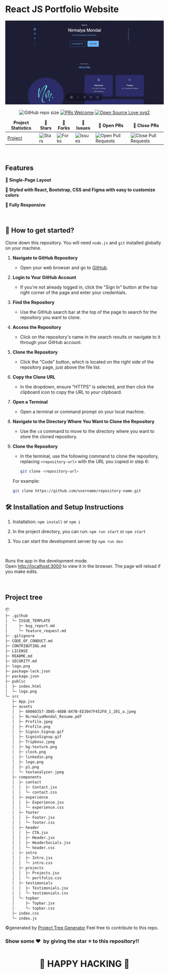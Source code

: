 # React JS Portfolio Website



![Protfolio Website](src/assets/60060357-3D05-48DB-847B-EE3047F452F8_1_201_a.jpeg)

<div align="center">

![GitHub repo size](https://img.shields.io/github/repo-size/nirmalyax/React-folio?color=yellow) [![PRs Welcome](https://img.shields.io/badge/PRs-welcome-brightgreen.svg?style=flat-square)](http://makeapullrequest.com) [![Open Source Love svg2](https://badges.frapsoft.com/os/v2/open-source.svg?v=103)](https://github.com/ellerbrock/open-source-badges/)

</div>

<table align="center">
    <thead align="center">
        <tr border: 1px;>
            <td><b>Project Statistics</td>
            <td><b>🌟 Stars</b></td>
            <td><b>🍴 Forks</b></td>
            <td><b>🐛 Issues</b></td>
            <td><b>🔔 Open PRs</b></td>
            <td><b>🔕 Close PRs</b></td>
        </tr>
     </thead>
    <tbody>
         <tr>
            <td><a href="https://github.com/nirmalyax/React-folio"</a>Project</td>
            <td><img alt="Stars" src="https://img.shields.io/github/stars/nirmalyax/React-folio?style=flat&logo=github"/></td>
             <td><img alt="Forks" src="https://img.shields.io/github/forks/nirmalyax/React-folio?style=flat&logo=github"/></td>
            <td><img alt="Issues" src="https://img.shields.io/github/issues/nirmalyax/React-folio?style=flat&logo=github"/></td>
            <td><img alt="Open Pull Requests" src="https://img.shields.io/github/issues-pr/nirmalyax/React-folio?style=flat&logo=github"/></td>
           <td><img alt="Close Pull Requests" src="https://img.shields.io/github/issues-pr-closed/nirmalyax/React-folio?style=flat&color=critical&logo=github"/></td>
        </tr>
    </tbody>
</table>

<br/>

## Features

**📖 Single-Page Layout**

**🎨 Styled with React, Bootstrap, CSS and Figma with easy to customize colors**

**📱 Fully Responsive**

<br />

## 🚀 How to get started?

Clone down this repository. You will need `node.js` and `git` installed globally on your machine.

1. **Navigate to GitHub Repository**

   - Open your web browser and go to [GitHub](https://github.com).

2. **Login to Your GitHub Account**

   - If you're not already logged in, click the "Sign In" button at the top right corner of the page and enter your credentials.

3. **Find the Repository**

   - Use the GitHub search bar at the top of the page to search for the repository you want to clone.

4. **Access the Repository**

   - Click on the repository's name in the search results or navigate to it through your GitHub account.

5. **Clone the Repository**

   - Click the "Code" button, which is located on the right side of the repository page, just above the file list.

6. **Copy the Clone URL**

   - In the dropdown, ensure "HTTPS" is selected, and then click the clipboard icon to copy the URL to your clipboard.

7. **Open a Terminal**

   - Open a terminal or command prompt on your local machine.

8. **Navigate to the Directory Where You Want to Clone the Repository**

   - Use the `cd` command to move to the directory where you want to store the cloned repository.

9. **Clone the Repository**

   - In the terminal, use the following command to clone the repository, replacing `<repository-url>` with the URL you copied in step 6:

     ```bash
     git clone <repository-url>
     ```

   For example:

   ```bash
   git clone https://github.com/username/repository-name.git
   ```

## 🛠 Installation and Setup Instructions

1. Installation: `npm install` or `npm i`

2. In the project directory, you can run: `npm run start` or `npm start`

3. You can start the development server by `npm run dev`

   <br/>

Runs the app in the development mode.\
Open [http://localhost:3000](http://localhost:3000) to view it in the browser.
The page will reload if you make edits.

<br />

## Project tree
```
📦 
├─ .github
│  └─ ISSUE_TEMPLATE
│     ├─ bug_report.md
│     └─ feature_request.md
├─ .gitignore
├─ CODE_OF_CONDUCT.md
├─ CONTRIBUTING.md
├─ LICENSE
├─ README.md
├─ SECURITY.md
├─ logo.png
├─ package-lock.json
├─ package.json
├─ public
│  ├─ index.html
│  └─ logo.png
└─ src
   ├─ App.jsx
   ├─ assets
   │  ├─ 60060357-3D05-48DB-847B-EE3047F452F8_1_201_a.jpeg
   │  ├─ NirmalyaMondal_Resume.pdf
   │  ├─ Profile.jpeg
   │  ├─ Profile.png
   │  ├─ Signin.Signup.gif
   │  ├─ SigninSignup.gif
   │  ├─ Tripboss.jpeg
   │  ├─ bg-texture.png
   │  ├─ clock.png
   │  ├─ linkedin.png
   │  ├─ logo.png
   │  ├─ p1.png
   │  └─ textanalyzer.jpeg
   ├─ components
   │  ├─ contact
   │  │  ├─ Contact.jsx
   │  │  └─ contact.css
   │  ├─ experience
   │  │  ├─ Experience.jsx
   │  │  └─ experience.css
   │  ├─ footer
   │  │  ├─ Footer.jsx
   │  │  └─ footer.css
   │  ├─ header
   │  │  ├─ CTA.jsx
   │  │  ├─ Header.jsx
   │  │  ├─ HeaderSocials.jsx
   │  │  └─ header.css
   │  ├─ intro
   │  │  ├─ Intro.jsx
   │  │  └─ intro.css
   │  ├─ projects
   │  │  ├─ Projects.jsx
   │  │  └─ portfolio.css
   │  ├─ testimonials
   │  │  ├─ Testimonials.jsx
   │  │  └─ testimonials.css
   │  └─ topbar
   │     ├─ Topbar.jsx
   │     └─ topbar.css
   ├─ index.css
   └─ index.js
```
©generated by [Project Tree Generator](https://woochanleee.github.io/project-tree-generator)
Feel free to contribute to this repo.

### Show some ❤️&nbsp; by giving the star :star: to this repository!!

<h1 align=center> 🧠 HAPPY  HACKING 🧠 </h1>
